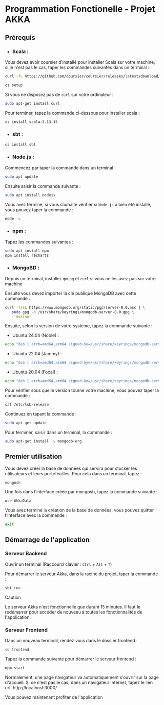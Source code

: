 # Programmation Fonctionelle - Projet AKKA


## Prérequis
- ### Scala :

Vous devez avoir coursier d'installé pour installer Scala sur votre machine, si je n'est pas le cas, taper les commandes suivantes dans un terminal :
```bash
curl -fL https://github.com/coursier/coursier/releases/latest/download/cs-x86_64-pc-linux.gz | gzip -d > cs && chmod +x cs && ./

cs setup
```
Si vous ne disposez pas de ```curl``` sur votre ordinateur :
```bash
sudo apt-get install curl
```

Pour terminer, tapez la commande ci-dessous pour installer scala :
```bash
cs install scala:2.13.15
```
- ### sbt :
```bash
cs install sbt
```
- ### Node.js :

Commencez par taper la commande dans un terminal :
```bash
sudo apt update
```
Ensuite saisir la commande suivante :
```bash
sudo apt install nodejs
```

Vous avez terminé, si vous souhaite vérifier si ```Node.js``` à bien été installé, vous pouvez taper la commande :
```bash
node -v
```
- ### npm : 
Tapez les commandes suivantes :
```bash
sudo apt install npm
npm install recharts
```
- ### MongoBD :  
Depuis un terminal, installez ```gnupg``` et ```curl``` si vous ne les avez pas sur votre machine

Ensuite vous devez importer la clé publique MongoDB avec cette commande :
```bash
curl -fsSL https://www.mongodb.org/static/pgp/server-8.0.asc | \
   sudo gpg -o /usr/share/keyrings/mongodb-server-8.0.gpg \
   --dearmor
```

Ensuite, selon la version de votre système, tapez la commande suivante :
- Ubuntu 24.04 (Noble) :
```bash
echo "deb [ arch=amd64,arm64 signed-by=/usr/share/keyrings/mongodb-server-8.0.gpg ] https://repo.mongodb.org/apt/ubuntu noble/mongodb-org/8.0 multiverse" | sudo tee /etc/apt/sources.list.d/mongodb-org-8.0.list
```
- Ubuntu 22.04 (Jammy) :
```bash
echo "deb [ arch=amd64,arm64 signed-by=/usr/share/keyrings/mongodb-server-8.0.gpg ] https://repo.mongodb.org/apt/ubuntu jammy/mongodb-org/8.0 multiverse" | sudo tee /etc/apt/sources.list.d/mongodb-org-8.0.list
```
- Ubuntu 20.04 (Focal) :
```bash
echo "deb [ arch=amd64,arm64 signed-by=/usr/share/keyrings/mongodb-server-8.0.gpg ] https://repo.mongodb.org/apt/ubuntu focal/mongodb-org/8.0 multiverse" | sudo tee /etc/apt/sources.list.d/mongodb-org-8.0.list
```

Pour vérifier sous quelle version tourne votre machine, vous pouvez taper la commande :
```bash
cat /etc/lsb-release
```

Continuez en tapant la commande :
```bash
sudo apt-get update
```
Pour terminer, saisir dans un terminal, la commande :
```bash
sudo apt-get install -y mongodb-org
```

## Premier utilisation

Vous devez créer la base de données qui servira pour stocker les utilisateurs et leurs portefeuilles. Pour cela dans un terminal, tapez :
```bash
mongosh
```
Une fois dans l'interface créée par mongosh, tapez la commande suivante :

```bash
use AkkaData
```

Vous avez terminé la création de la base de données, vous pouvez quitter l'interface avec la commande :
```bash
exit
```

## Démarrage de l'application
### Serveur Backend
Ouvrir un terminal (Raccourci clavier : ```Ctrl``` + ```Alt``` + ```T```)

Pour démarrer le serveur Akka, dans la racine du projet, taper la commande :
```bash
sbt run
```
>[!CAUTION]
>Le serveur Akka n'est fonctionnelle que durant 15 minutes. Il faut le redémarrer pour accéder de nouveau à toutes les fonctionnalités de l'application.


### Serveur Frontend
Dans un nouveau terminal, rendez vous dans le dossier frontend :

```bash
cd frontend
```

Tapez la commande suivante pour démarrer le serveur frontend :
```bash
npm start
```

Normalement, une page navigateur va automatiquement s'ouvrir sur la page d'accueil. Si ce n'est pas le cas, dans un navigateur internet, tapez le lien url: http://localhost:3000/

Vous pouvez maintenant profiter de l'application
